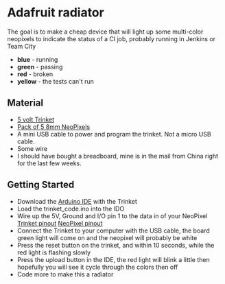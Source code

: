 # Adafruit radiator

The goal is to make a cheap device that will light up some multi-color neopixels to indicate the status of a CI job, probably running in Jenkins or Team City

* **blue** - running
* **green** - passing
* **red** - broken
* **yellow** - the tests can't run

## Material
* [5 volt Trinket](http://www.adafruit.com/product/1501)
* [Pack of 5 8mm NeoPixels](http://www.adafruit.com/products/1734)
* A mini USB cable to power and program the trinket.  Not a micro USB cable.
* Some wire
* I should have bought a breadboard, mine is in the mail from China right for the last few weeks.

## Getting Started

* Download the [Arduino IDE](https://learn.adafruit.com/introducing-trinket/setting-up-with-arduino-ide) with the Trinket
* Load the trinket_code.ino into the IDO
* Wire up the 5V, Ground and I/O pin 1 to the data in of your NeoPixel [Trinket pinout](https://learn.adafruit.com/introducing-trinket/pinouts) [NeoPixel pinout](http://www.adafruit.com/images/1200x900/1734-04.jpg)
* Connect the Trinket to your computer with the USB cable, the board green light will come on and the neopixel will probably be white
* Press the reset button on the trinket, and within 10 seconds, while the red light is flashing slowly
* Press the upload button in the IDE, the red light will blink a little then hopefully you will see it cycle through the colors then off
* Code more to make this a radiator
